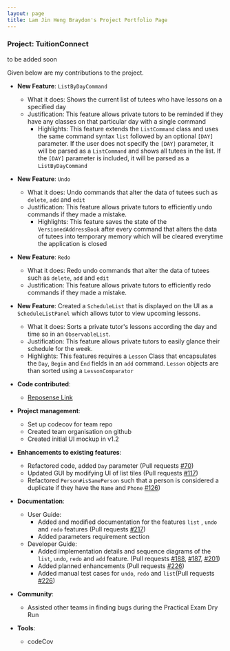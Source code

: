 ```yaml
---
layout: page
title: Lam Jin Heng Braydon's Project Portfolio Page
---
```


### Project: TuitionConnect

to be added soon

Given below are my contributions to the project.

* **New Feature**: `ListByDayCommand`
  * What it does: Shows the current list of tutees who have lessons on a specified day
  * Justification: This feature allows private tutors to be reminded if they have any classes on that particular day with a single command
    * Highlights: This feature extends the `ListCommand` class and uses the same command syntax `list` followed by an optional `[DAY]` parameter. If the user does not specify the `[DAY]` parameter, it will be parsed as a `ListCommand` and shows all tutees in the list. If the `[DAY]`
    parameter is included, it will be parsed as a `ListByDayCommand`

* **New Feature**: `Undo`
  * What it does: Undo commands that alter the data of tutees such as `delete`, `add` and `edit`
  * Justification: This feature allows private tutors to efficiently undo commands if they made a mistake.
    * Highlights: This feature saves the state of the `VersionedAddressBook` after every command that alters the data of tutees into  temporary memory which will be cleared everytime the application is closed

* **New Feature**: `Redo`
  * What it does: Redo undo commands that alter the data of tutees such as `delete`, `add` and `edit`
  * Justification: This feature allows private tutors to efficiently redo commands if they made a mistake.

* **New Feature**: Created a `ScheduleList` that is displayed on the UI as a `ScheduleListPanel` which allows tutor to view upcoming lessons.
  *  What it does: Sorts a private tutor's lessons according the day and time so in an `ObservableList`.
  *  Justification: This feature allows private tutors to easily glance their schedule for the week.
  *  Highlights: This features requires a `Lesson` Class that encapsulates the `Day`, `Begin` and `End` fields in an `add` command. `Lesson` objects are than sorted using a `LessonComparator`

* **Code contributed**:
    * [Reposense Link](https://nus-cs2103-ay2324s1.github.io/tp-dashboard/?search=lambraydon&sort=groupTitle&sortWithin=title&timeframe=commit&mergegroup=&groupSelect=groupByRepos&breakdown=true&checkedFileTypes=docs~functional-code~test-code&since=2023-09-22&tabOpen=true&zFR=false&tabType=authorship&tabAuthor=lambraydon&tabRepo=AY2324S1-CS2103T-F10-4%2Ftp%5Bmaster%5D&authorshipIsMergeGroup=false&authorshipFileTypes=docs~functional-code~test-code&authorshipIsBinaryFileTypeChecked=false&authorshipIsIgnoredFilesChecked=false)

* **Project management**:
  * Set up codecov for team repo
  * Created team organisation on github
  * Created initial UI mockup in v1.2

* **Enhancements to existing features**:
    * Refactored code, added `Day` parameter (Pull requests [\#70](https://github.com/AY2324S1-CS2103T-F10-4/tp/pull/70))
    * Updated GUI by modifying UI of list tiles (Pull requests [\#117](https://github.com/AY2324S1-CS2103T-F10-4/tp/pull/117))
    * Refactored `Person#isSamePerson` such that a person is considered a duplicate if they have the `Name` and `Phone` [\#126](https://github.com/AY2324S1-CS2103T-F10-4/tp/pull/126))

* **Documentation**:
  * User Guide:
    * Added and modified documentation for the features `list` , `undo` and `redo` features (Pull requests [\#217](https://github.com/AY2324S1-CS2103T-F10-4/tp/pull/217))
    * Added parameters requirement section
  * Developer Guide:
    * Added implementation details and sequence diagrams of the `list`, `undo`, `redo` and `add` feature. (Pull requests [\#188](https://github.com/AY2324S1-CS2103T-F10-4/tp/pull/188), [\#187](https://github.com/AY2324S1-CS2103T-F10-4/tp/pull/187), [\#201](https://github.com/AY2324S1-CS2103T-F10-4/tp/pull/201))
    * Added planned enhancements (Pull requests [\#226](https://github.com/AY2324S1-CS2103T-F10-4/tp/pull/226))
    * Added manual test cases for `undo`, `redo` and `list`(Pull requests [\#226](https://github.com/AY2324S1-CS2103T-F10-4/tp/pull/226))

* **Community**:
    * Assisted other teams in finding bugs during the Practical Exam Dry Run

* **Tools**:
    * codeCov
